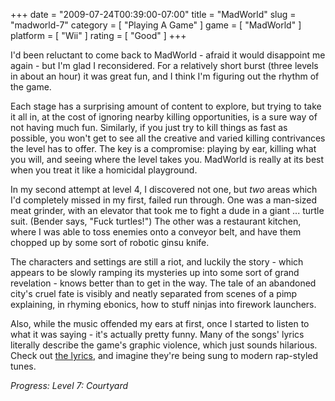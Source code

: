 +++
date = "2009-07-24T00:39:00-07:00"
title = "MadWorld"
slug = "madworld-7"
category = [ "Playing A Game" ]
game = [ "MadWorld" ]
platform = [ "Wii" ]
rating = [ "Good" ]
+++

I'd been reluctant to come back to MadWorld - afraid it would disappoint me again - but I'm glad I reconsidered.  For a relatively short burst (three levels in about an hour) it was great fun, and I think I'm figuring out the rhythm of the game.

Each stage has a surprising amount of content to explore, but trying to take it all in, at the cost of ignoring nearby killing opportunities, is a sure way of not having much fun.  Similarly, if you just try to kill things as fast as possible, you won't get to see all the creative and varied killing contrivances the level has to offer.  The key is a compromise: playing by ear, killing what you will, and seeing where the level takes you.  MadWorld is really at its best when you treat it like a homicidal playground.

In my second attempt at level 4, I discovered not one, but <i>two</i> areas which I'd completely missed in my first, failed run through.  One was a man-sized meat grinder, with an elevator that took me to fight a dude in a giant ... turtle suit.  (Bender says, "Fuck turtles!")  The other was a restaurant kitchen, where I was able to toss enemies onto a conveyor belt, and have them chopped up by some sort of robotic ginsu knife.

The characters and settings are still a riot, and luckily the story - which appears to be slowly ramping its mysteries up into some sort of grand revelation - knows better than to get in the way.  The tale of an abandoned city's cruel fate is visibly and neatly separated from scenes of a pimp explaining, in rhyming ebonics, how to stuff ninjas into firework launchers.

Also, while the music offended my ears at first, once I started to listen to what it was saying - it's actually pretty funny.  Many of the songs' lyrics literally describe the game's graphic violence, which just sounds hilarious.  Check out <a href="http://platinumgames.com/2009/07/13/madworld-soundtrack-lyrics/">the lyrics</a>, and imagine they're being sung to modern rap-styled tunes.

<i>Progress: Level 7: Courtyard</i>